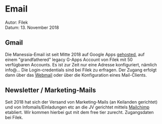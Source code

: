 # Email

Autor: Filek  
Datum: 13. November 2018

## Gmail

Die Manessia-Email ist seit Mitte 2018 auf Google Apps [gehosted](http://mail.manessia.ch/), auf einem "grandfathered" legacy G-Apps Account von Filek mit 50 verfügbaren Accounts. Es ist zur Zeit nur eine Adresse konfiguriert, nämlich info@... Die Login-credentials sind bei Filek zu erfragen. Der Zugang erfolgt dann über das [Webmail](http://mail.manessia.ch/) oder über die Konfiguration eines Mail-Clients.


## Newsletter / Marketing-Mails

Seit 2018 hat sich der Versand von Marketing-Mails (an Keilanden gerichtet) und von Infomails/Einladungen etc an die JV gerichtet mittels [Mailchimp](https://www.mailchimp.com/) etabliert. Wir kommen hierbei gut mit dem free tier zurecht. Zugangsdaten bei Filek.